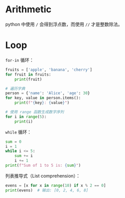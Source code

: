 # Arithmetic

python 中使用 `/` 会得到浮点数，而使用 `//` 才是整数除法。

# Loop

`for-in` 循环：

``` python
fruits = ['apple', 'banana', 'cherry']
for fruit in fruits:
    print(fruit)

# 遍历字典
person = {'name': 'Alice', 'age': 30}
for key, value in person.items():
    print(f"{key}: {value}")

# 使用 range 函数生成数字序列
for i in range(5):
    print(i)
```

`while` 循环：

``` python
sum = 0
i = 1
while i <= 5:
    sum += i
    i += 1
print(f"Sum of 1 to 5 is: {sum}")
```

列表推导式（List comprehension）：

``` python
evens = [x for x in range(10) if x % 2 == 0]
print(evens)  # 输出: [0, 2, 4, 6, 8]
```
